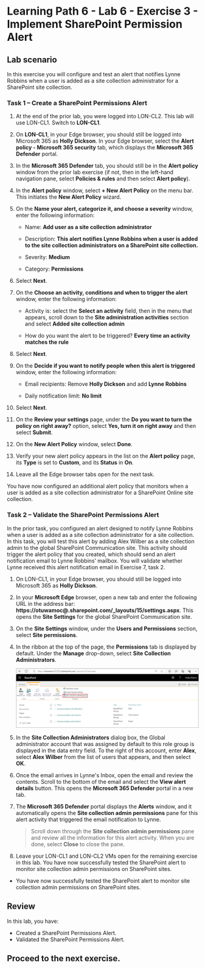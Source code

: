 # Learning Path 6 - Lab 6 - Exercise 3 - Implement SharePoint Permission Alert

## Lab scenario

In this exercise you will configure and test an alert that notifies Lynne Robbins when a user is added as a site collection administrator for a SharePoint site collection.

### Task 1 – Create a SharePoint Permissions Alert

1. At the end of the prior lab, you were logged into LON-CL2. This lab will use LON-CL1. Switch to **LON-CL1**.

2. On **LON-CL1**, in your Edge browser, you should still be logged into Microsoft 365 as **Holly Dickson**. In your Edge browser, select the **Alert policy - Microsoft 365 security** tab, which displays the **Microsoft 365 Defender** portal.

3. In the **Microsoft 365 Defender** tab, you should still be in the **Alert policy** window from the prior lab exercise (if not, then in the left-hand navigation pane, select **Policies & rules** and then select **Alert policy**).

4. In the **Alert policy** window, select **+ New Alert Policy** on the menu bar. This initiates the **New Alert Policy** wizard.

5. On the **Name your alert, categorize it, and choose a severity** window, enter the following information:

	- Name: **Add user as a site collection administrator**

	- Description: **This alert notifies Lynne Robbins when a user is added to the site collection administrators on a SharePoint site collection.**

	- Severity: **Medium**

	- Category: **Permissions**

6. Select **Next**.

7. On the **Choose an activity, conditions and when to trigger the alert** window, enter the following information:

	- Activity is: select the **Select an activity** field, then in the menu that appears, scroll down to the **Site administration activities** section and select **Added site collection admin**

	- How do you want the alert to be triggered? **Every time an activity matches the rule**

8. Select **Next**.

9. On the **Decide if you want to notify people when this alert is triggered** window, enter the following information:

	- Email recipients: Remove **Holly Dickson** and add **Lynne Robbins**

	- Daily notification limit: **No limit**

10. Select **Next**.

11. On the **Review your settings** page, under the **Do you want to turn the policy on right away?** option, select **Yes, turn it on right away** and then select **Submit**. 

12. On the **New Alert Policy** window, select **Done**.

13. Verify your new alert policy appears in the list on the **Alert policy** page, its **Type** is set to **Custom**, and its **Status** in **On**.

14. Leave all the Edge browser tabs open for the next task.

You have now configured an additional alert policy that monitors when a user is added as a site collection administrator for a SharePoint Online site collection.

### Task 2 – Validate the  SharePoint Permissions Alert

In the prior task, you configured an alert designed to notify Lynne Robbins when a user is added as a site collection administrator for a site collection. In this task, you will test this alert by adding Alex Wilber as a site collection admin to the global SharePoint Communication site. This activity should trigger the alert policy that you created, which should send an alert notification email to Lynne Robbins’ mailbox. You will validate whether Lynne received this alert notification email in Exercise 7, task 2.

1. On LON-CL1, in your Edge browser, you should still be logged into Microsoft 365 as **Holly Dickson**. 

1. In your **Microsoft Edge** browser, open a new tab and enter the following URL in the address bar: **https://otuwamoc@<inject key="DeploymentID" enableCopy="false"/>.sharepoint.com/_layouts/15/settings.aspx**. This opens the **Site Settings** for the global SharePoint Communication site.

1. On the **Site Settings** window, under the **Users and Permissions** section, select **Site permissions**. 

1. In the ribbon at the top of the page, the **Permissions** tab is displayed by default. Under the **Manage** drop-down, select **Site Collection Administrators**.

	![](../Images/sitecollection.png)

1. In the **Site Collection Administrators** dialog box, the Global administrator account that was assigned by default to this role group is displayed in the data entry field. To the right of this account, enter **Alex**, select **Alex Wilber** from the list of users that appears, and then select **OK**. 

1. Once the email arrives in Lynne's Inbox, open the email and review the contents. Scroll to the bottom of the email and select the **View alert details** button. This opens the **Microsoft 365 Defender** portal in a new tab.

1. The **Microsoft 365 Defender** portal displays the **Alerts** window, and it automatically opens the **Site collection admin permissions** pane for this alert activity that triggered the email notification to Lynne.
	
	> Scroll down through the **Site collection admin permissions** pane and review all the information for this alert activity. When you are done, select **Close** to close the pane.

1. Leave your LON-CL1 and LON-CL2 VMs open for the remaining exercise in this lab.
You have now successfully tested the SharePoint alert to monitor site collection admin permissions on SharePoint sites. 

- You have now successfully tested the SharePoint alert to monitor site collection admin permissions on SharePoint sites. 

## Review

In this lab, you have:

- Created a SharePoint Permissions Alert.
- Validated the  SharePoint Permissions Alert.

## Proceed to the next exercise.

